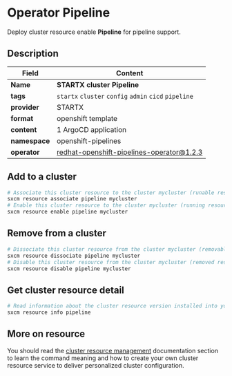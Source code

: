# Operator Pipeline

Deploy cluster resource enable **Pipeline** for pipeline support.

## Description

| Field         | Content                                               |
| ------------- | ----------------------------------------------------- |
| **Name**      | **STARTX cluster Pipeline**                           |
| **tags**      | `startx` `cluster` `config` `admin` `cicd` `pipeline` |
| **provider**  | STARTX                                                |
| **format**    | openshift template                                    |
| **content**   | 1 ArgoCD application                                  |
| **namespace** | openshift-pipelines                                   |
| **operator**  | redhat-openshift-pipelines-operator@1.2.3             |

## Add to a cluster

```bash
# Associate this cluster resource to the cluster mycluster (runable resource)
sxcm resource associate pipeline mycluster
# Enable this cluster resource to the cluster mycluster (running resource)
sxcm resource enable pipeline mycluster
```

## Remove from a cluster

```bash
# Dissociate this cluster resource from the cluster mycluster (removable resource)
sxcm resource dissociate pipeline mycluster
# Disable this cluster resource from the cluster mycluster (removed resource)
sxcm resource disable pipeline mycluster
```

## Get cluster resource detail

```bash
# Read information about the cluster resource version installed into your host (local)
sxcm resource info pipeline
```

## More on resource

You should read the [cluster resource management](../../4-cluster-resources) documentation section to learn the command
meaning and how to create your own cluster resource service to deliver personalized cluster configuration.
